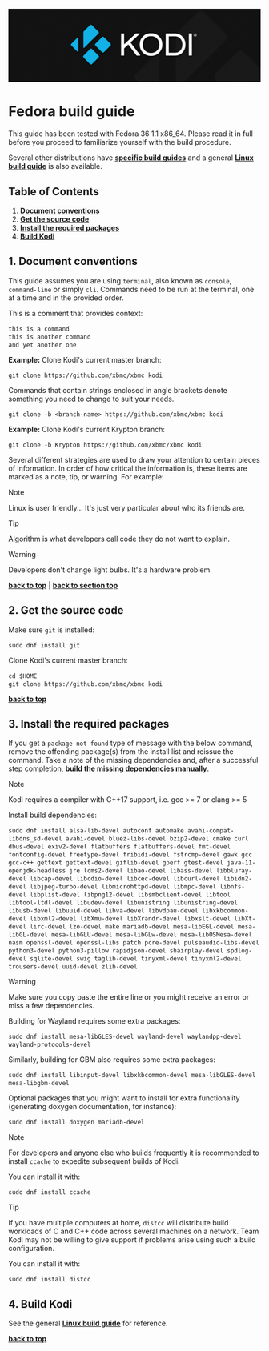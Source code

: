 ![Kodi Logo](resources/banner_slim.png)

# Fedora build guide
This guide has been tested with Fedora 36 1.1 x86_64. Please read it in full before you proceed to familiarize yourself with the build procedure.

Several other distributions have **[specific build guides](README.md)** and a general **[Linux build guide](README.Linux.md)** is also available.

## Table of Contents
1. **[Document conventions](#1-document-conventions)**
2. **[Get the source code](#2-get-the-source-code)**
3. **[Install the required packages](#3-install-the-required-packages)**
4. **[Build Kodi](#4-build-kodi)**

## 1. Document conventions
This guide assumes you are using `terminal`, also known as `console`, `command-line` or simply `cli`. Commands need to be run at the terminal, one at a time and in the provided order.

This is a comment that provides context:
```
this is a command
this is another command
and yet another one
```

**Example:** Clone Kodi's current master branch:
```
git clone https://github.com/xbmc/xbmc kodi
```

Commands that contain strings enclosed in angle brackets denote something you need to change to suit your needs.
```
git clone -b <branch-name> https://github.com/xbmc/xbmc kodi
```

**Example:** Clone Kodi's current Krypton branch:
```
git clone -b Krypton https://github.com/xbmc/xbmc kodi
```

Several different strategies are used to draw your attention to certain pieces of information. In order of how critical the information is, these items are marked as a note, tip, or warning. For example:
 
> [!NOTE]  
> Linux is user friendly... It's just very particular about who its friends are.

> [!TIP]
> Algorithm is what developers call code they do not want to explain.

> [!WARNING]  
> Developers don't change light bulbs. It's a hardware problem.

**[back to top](#table-of-contents)** | **[back to section top](#1-document-conventions)**

## 2. Get the source code
Make sure `git` is installed:
```
sudo dnf install git
```

Clone Kodi's current master branch:
```
cd $HOME
git clone https://github.com/xbmc/xbmc kodi
```

**[back to top](#table-of-contents)**

## 3. Install the required packages
If you get a `package not found` type of message with the below command, remove the offending package(s) from the install list and reissue the command. Take a note of the missing dependencies and, after a successful step completion, **[build the missing dependencies manually](README.Linux.md#31-build-missing-dependencies)**.

> [!NOTE]  
> Kodi requires a compiler with C++17 support, i.e. gcc >= 7 or clang >= 5

Install build dependencies:
```
sudo dnf install alsa-lib-devel autoconf automake avahi-compat-libdns_sd-devel avahi-devel bluez-libs-devel bzip2-devel cmake curl dbus-devel exiv2-devel flatbuffers flatbuffers-devel fmt-devel fontconfig-devel freetype-devel fribidi-devel fstrcmp-devel gawk gcc gcc-c++ gettext gettext-devel giflib-devel gperf gtest-devel java-11-openjdk-headless jre lcms2-devel libao-devel libass-devel libbluray-devel libcap-devel libcdio-devel libcec-devel libcurl-devel libidn2-devel libjpeg-turbo-devel libmicrohttpd-devel libmpc-devel libnfs-devel libplist-devel libpng12-devel libsmbclient-devel libtool libtool-ltdl-devel libudev-devel libunistring libunistring-devel libusb-devel libuuid-devel libva-devel libvdpau-devel libxkbcommon-devel libxml2-devel libXmu-devel libXrandr-devel libxslt-devel libXt-devel lirc-devel lzo-devel make mariadb-devel mesa-libEGL-devel mesa-libGL-devel mesa-libGLU-devel mesa-libGLw-devel mesa-libOSMesa-devel nasm openssl-devel openssl-libs patch pcre-devel pulseaudio-libs-devel python3-devel python3-pillow rapidjson-devel shairplay-devel spdlog-devel sqlite-devel swig taglib-devel tinyxml-devel tinyxml2-devel trousers-devel uuid-devel zlib-devel
```

> [!WARNING]  
> Make sure you copy paste the entire line or you might receive an error or miss a few dependencies.

Building for Wayland requires some extra packages:
```
sudo dnf install mesa-libGLES-devel wayland-devel waylandpp-devel wayland-protocols-devel
```

Similarly, building for GBM also requires some extra packages:
```
sudo dnf install libinput-devel libxkbcommon-devel mesa-libGLES-devel mesa-libgbm-devel
```

Optional packages that you might want to install for extra functionality (generating doxygen documentation, for instance):
```
sudo dnf install doxygen mariadb-devel
```

> [!NOTE]  
> For developers and anyone else who builds frequently it is recommended to install `ccache` to expedite subsequent builds of Kodi.

You can install it with:
```
sudo dnf install ccache
```

> [!TIP]
> If you have multiple computers at home, `distcc` will distribute build workloads of C and C++ code across several machines on a network. Team Kodi may not be willing to give support if problems arise using such a build configuration.

You can install it with:
```
sudo dnf install distcc
```

## 4. Build Kodi
See the general **[Linux build guide](README.Linux.md)** for reference.

**[back to top](#table-of-contents)**

